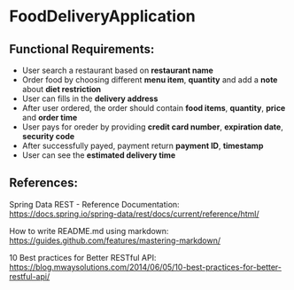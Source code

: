 # FoodDeliveryApplication

## Functional Requirements:
* User search a restaurant based on **restaurant name**
* Order food by choosing different **menu item**, **quantity** and add a **note** about **diet restriction**
* User can fills in the **delivery address**
* After user ordered, the order should contain **food items**, **quantity**, **price** and **order time**
* User pays for oreder by providing **credit card number**, **expiration date**, **security code**
* After successfully payed, payment return **payment ID**, **timestamp**
* User can see the **estimated delivery time**

## References:

Spring Data REST - Reference Documentation:
https://docs.spring.io/spring-data/rest/docs/current/reference/html/

How to write README.md using markdown:
https://guides.github.com/features/mastering-markdown/

10 Best practices for Better RESTful API:
https://blog.mwaysolutions.com/2014/06/05/10-best-practices-for-better-restful-api/



